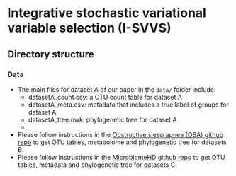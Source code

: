 # Integrative stochastic variational variable selection (I-SVVS)

## Directory structure

### Data

- The main files for dataset A of our paper in the ```data/``` folder include: 
    - datasetA_count.csv: a OTU count table for dataset A 
    - datasetA_meta.csv: metadata that includes a true label of groups for dataset A 
    - datasetA_tree.nwk: phylogenetic tree for dataset A
    - 
- Please follow instructions in the [Obstructive sleep apnea (OSA) github repo](https://github.com/knightlab-analyses/haddad_osa/) to get OTU tables, metabolome and phylogenetic tree for datasets B. 
- Please follow instructions in the [MicrobiomeHD github repo](https://github.com/cduvallet/microbiomeHD) to get OTU tables, metadata and phylogenetic tree for datasets C. 
